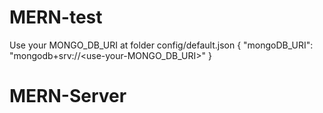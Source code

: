 # MERN-test

Use your MONGO_DB_URI at folder config/default.json
{
    "mongoDB_URI": "mongodb+srv://<use-your-MONGO_DB_URI>"
}
# MERN-Server
